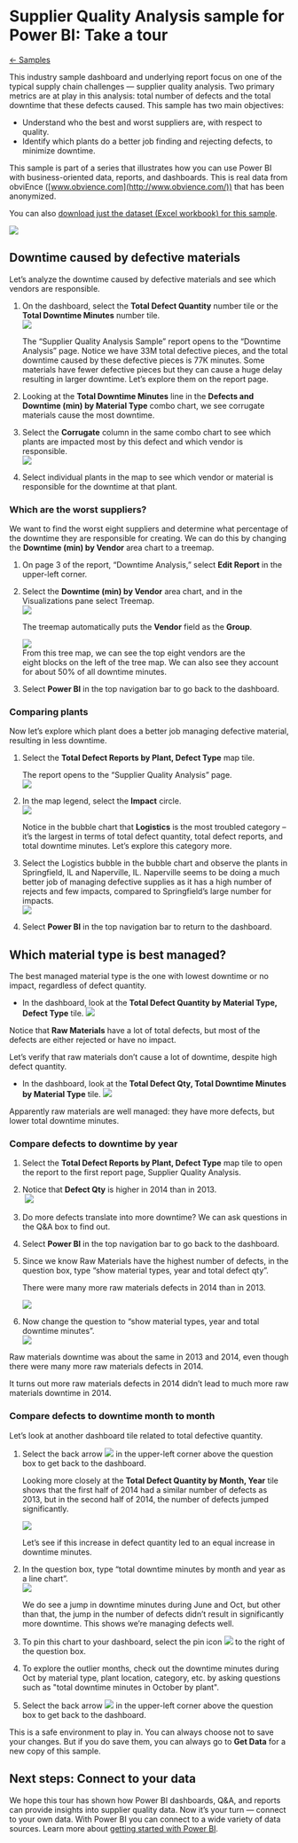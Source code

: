<properties 
   pageTitle="Supplier Quality Analysis sample for Power BI: Take a tour"
   description="Supplier Quality Analysis sample for Power BI: Take a tour"
   services="powerbi" 
   documentationCenter="" 
   authors="jastru" 
   manager="mblythe" 
   editor=""
   tags=""/>
 
<tags
   ms.service="powerbi"
   ms.devlang="NA"
   ms.topic="article"
   ms.tgt_pltfrm="NA"
   ms.workload="powerbi"
   ms.date="10/16/2015"
   ms.author="jastru"/>

# Supplier Quality Analysis sample for Power BI: Take a tour  
[← Samples](https://support.powerbi.com/knowledgebase/topics/75672-samples)

This industry sample dashboard and underlying report focus on one of the typical supply chain challenges — supplier quality analysis. Two primary metrics are at play in this analysis: total number of defects and the total downtime that these defects caused. This sample has two main objectives:

-   Understand who the best and worst suppliers are, with respect to quality.
-   Identify which plants do a better job finding and rejecting defects, to minimize downtime.

This sample is part of a series that illustrates how you can use Power BI with business-oriented data, reports, and dashboards. This is real data from obviEnce ([www.obvience.com](http://www.obvience.com/)) that has been anonymized.

You can also [download just the dataset (Excel workbook) for this sample](http://go.microsoft.com/fwlink/?LinkId=528592).[](http://www.obvience.com/)

![](media/powerbi-sample-supplier-quality-analysis-take-a-tour/Supplier1.png)

## Downtime caused by defective materials  
Let’s analyze the downtime caused by defective materials and see which vendors are responsible.  

1.  On the dashboard, select the **Total Defect Quantity** number tile or the **Total Downtime Minutes** number tile.  
    ![](media/powerbi-sample-supplier-quality-analysis-take-a-tour/Supplier2.png)  
    
	The “Supplier Quality Analysis Sample” report opens to the “Downtime Analysis” page. Notice we have 33M total defective pieces, and the total downtime caused by these defective pieces is 77K minutes. Some materials have fewer defective pieces but they can cause a huge delay resulting in larger downtime. Let’s explore them on the report page.  
2.  Looking at the **Total Downtime Minutes** line in the **Defects and Downtime (min) by Material Type** combo chart, we see corrugate materials cause the most downtime.  

3.  Select the **Corrugate** column in the same combo chart to see which plants are impacted most by this defect and which vendor is responsible.  
    ![](media/powerbi-sample-supplier-quality-analysis-take-a-tour/Supplier3.png)  

4.  Select individual plants in the map to see which vendor or material is responsible for the downtime at that plant.

### Which are the worst suppliers?  
 We want to find the worst eight suppliers and determine what percentage of the downtime they are responsible for creating. We can do this by changing the **Downtime (min) by Vendor** area chart to a treemap.  

1.  On page 3 of the report, “Downtime Analysis,” select **Edit Report** in the upper-left corner.  

2.  Select the **Downtime (min) by Vendor** area chart, and in the Visualizations pane select Treemap.  
    ![](media/powerbi-sample-supplier-quality-analysis-take-a-tour/Supplier4.png)  

     The treemap automatically puts the **Vendor** field as the **Group**.  

     ![](media/powerbi-sample-supplier-quality-analysis-take-a-tour/Supplier5.png)  
    From this tree map, we can see the top eight vendors are the eight blocks on the left of the tree map. We can also see they account for about 50% of all downtime minutes.  

3.  Select **Power BI** in the top navigation bar to go back to the dashboard.

### Comparing plants  
Now let’s explore which plant does a better job managing defective material, resulting in less downtime.  

1.  Select the **Total Defect Reports by Plant, Defect Type** map tile.  
  
     The report opens to the “Supplier Quality Analysis” page.  
    ![](media/powerbi-sample-supplier-quality-analysis-take-a-tour/Supplier6.png)  

2.  In the map legend, select the **Impact** circle.  
     ![](media/powerbi-sample-supplier-quality-analysis-take-a-tour/Supplier7.png)  

     Notice in the bubble chart that **Logistics** is the most troubled category – it’s the largest in terms of total defect quantity, total defect reports, and total downtime minutes. Let’s explore this category more.  

3.  Select the Logistics bubble in the bubble chart and observe the plants in Springfield, IL and Naperville, IL. Naperville seems to be doing a much better job of managing defective supplies as it has a high number of rejects and few impacts, compared to Springfield’s large number for impacts.  
    ![](media/powerbi-sample-supplier-quality-analysis-take-a-tour/Supplier8.png)  

4.  Select **Power BI** in the top navigation bar to return to the dashboard.

## Which material type is best managed?  
The best managed material type is the one with lowest downtime or no impact, regardless of defect quantity.
-   In the dashboard, look at the **Total Defect Quantity by Material Type, Defect Type** tile.
    ![](media/powerbi-sample-supplier-quality-analysis-take-a-tour/Supplier9.png)

Notice that **Raw Materials** have a lot of total defects, but most of the defects are either rejected or have no impact.

Let’s verify that raw materials don’t cause a lot of downtime, despite high defect quantity.

-   In the dashboard, look at the **Total Defect Qty, Total Downtime Minutes by Material Type** tile.
    ![](media/powerbi-sample-supplier-quality-analysis-take-a-tour/Supplier10.png)

Apparently raw materials are well managed: they have more defects, but lower total downtime minutes.

### Compare defects to downtime by year   
1.  Select the **Total Defect Reports by Plant, Defect Type** map tile to open the report to the first report page, Supplier Quality Analysis.

2.  Notice that **Defect Qty** is higher in 2014 than in 2013.  
     ![](media/powerbi-sample-supplier-quality-analysis-take-a-tour/Supplier11.png)  

3.  Do more defects translate into more downtime? We can ask questions in the Q&A box to find out.  

4.  Select **Power BI** in the top navigation bar to go back to the dashboard.  

5.  Since we know Raw Materials have the highest number of defects, in the question box, type “show material types, year and total defect qty”.  

     There were many more raw materials defects in 2014 than in 2013.  

     ![](media/powerbi-sample-supplier-quality-analysis-take-a-tour/Supplier12.png)  

6.  Now change the question to “show material types, year and total downtime minutes”.  
    ![](media/powerbi-sample-supplier-quality-analysis-take-a-tour/Supplier13.png)

Raw materials downtime was about the same in 2013 and 2014, even though there were many more raw materials defects in 2014.

It turns out more raw materials defects in 2014 didn’t lead to much more raw materials downtime in 2014.

### Compare defects to downtime month to month  
Let’s look at another dashboard tile related to total defective quantity.  

1.  Select the back arrow ![](media/powerbi-sample-supplier-quality-analysis-take-a-tour/backarrow.png) in the upper-left corner above the question box to get back to the dashboard.  

     Looking more closely at the **Total Defect Quantity by Month, Year** tile shows that the first half of 2014 had a similar number of defects as 2013, but in the second half of 2014, the number of defects jumped significantly.  

     ![](media/powerbi-sample-supplier-quality-analysis-take-a-tour/Supplier14.png)  

     Let’s see if this increase in defect quantity led to an equal increase in downtime minutes.  

2.  In the question box, type “total downtime minutes by month and year as a line chart”.  
    ![](media/powerbi-sample-supplier-quality-analysis-take-a-tour/Supplier15.png)
     
	We do see a jump in downtime minutes during June and Oct, but other than that, the jump in the number of defects didn’t result in significantly more downtime. This shows we’re managing defects well.  

3.  To pin this chart to your dashboard, select the pin icon ![](media/powerbi-sample-supplier-quality-analysis-take-a-tour/pin.png) to the right of the question box.  

4.  To explore the outlier months, check out the downtime minutes during Oct by material type, plant location, category, etc. by asking questions such as "total downtime minutes in October by plant".    

5.  Select the back arrow ![](media/powerbi-sample-supplier-quality-analysis-take-a-tour/backarrow.png) in the upper-left corner above the question box to get back to the dashboard.

This is a safe environment to play in. You can always choose not to save your changes. But if you do save them, you can always go to **Get Data** for a new copy of this sample.

## Next steps: Connect to your data  
We hope this tour has shown how Power BI dashboards, Q&A, and reports can provide insights into supplier quality data. Now it’s your turn — connect to your own data. With Power BI you can connect to a wide variety of data sources. Learn more about [getting started with Power BI](https://support.office.com/article/Get-Started-with-Power-BI-Preview-0f0237e2-f74f-49ab-82ea-1990c3c3deb8).